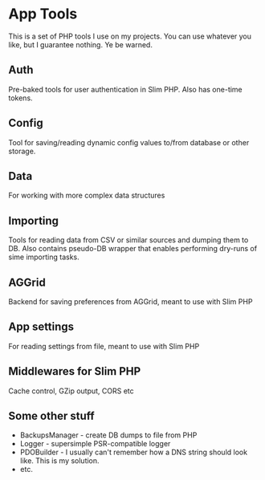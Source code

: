 # App Tools
This is a set of PHP tools I use on my projects. You can use whatever you like, but I guarantee nothing. Ye be warned.

## Auth
Pre-baked tools for user authentication in Slim PHP. Also has one-time tokens.

## Config
Tool for saving/reading dynamic config values to/from database or other storage.

## Data
For working with more complex data structures

## Importing
Tools for reading data from CSV or similar sources and dumping them to DB.
Also contains pseudo-DB wrapper that enables performing dry-runs of sime importing tasks.

## AGGrid
Backend for saving preferences from AGGrid, meant to use with Slim PHP

## App settings
For reading settings from file, meant to use with Slim PHP

## Middlewares for Slim PHP
Cache control, GZip output, CORS etc

## Some other stuff

- BackupsManager - create DB dumps to file from PHP
- Logger - supersimple PSR-compatible logger
- PDOBuilder - I usually can't remember how a DNS string should look like. This is my solution.
- etc.


